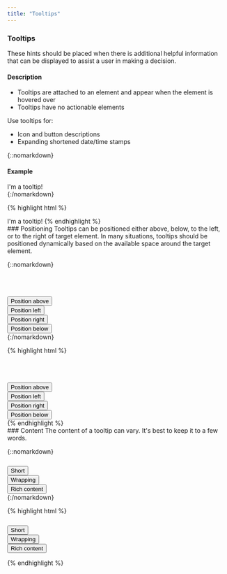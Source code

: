 ```yaml
---
title: "Tooltips"
---
```


<div class="pl-pattern">
<h3>Tooltips</h3>

These hints should be placed when there is additional helpful information that can be displayed to assist a user in making a decision. 

#### Description

- Tooltips are attached to an element and appear when the element is hovered over
- Tooltips have no actionable elements 

Use tooltips for:

- Icon and button descriptions
- Expanding shortened date/time stamps


{::nomarkdown}
<h4>Example</h4>
<div class="pl-preview">
<div class="tooltip fade in right" style="display: inline-block; position: relative; width: auto;">
  <div class="tooltip-inner">I'm a tooltip!</div>
  <div class="tooltip-arrow"></div>
</div>
</div>
{:/nomarkdown}

{% highlight html %}
<div class="tooltip fade in right" style="display: inline-block; position: relative; width: auto;">
  <div class="tooltip-inner">I'm a tooltip!</div>
  <div class="tooltip-arrow"></div>
</div>
{% endhighlight %}
</div>

<div class="pl-pattern">
### Positioning
Tooltips can be positioned either above, below, to the left, or to the right of target element. In many situations, tooltips should be positioned dynamically based on the available space around the target element.

{::nomarkdown}
<div class="pl-preview">
    <div style="margin-top: 65px; width: 120px;">
      <button type="button" class="btn btn-block btn-default" data-toggle="tooltip" data-placement="top" title="Tooltip above">Position above</button>
      <button type="button" class="btn btn-block btn-default" data-toggle="tooltip" data-placement="left" title="Tooltip to left">Position left</button>
      <button type="button" class="btn btn-block btn-default" data-toggle="tooltip" data-placement="right" title="Tooltip to right">Position right</button>
      <button type="button" class="btn btn-block btn-default" data-toggle="tooltip" data-placement="bottom" title="Tooltip below">Position below</button>
    </div>
</div>
{:/nomarkdown}

{% highlight html %}
<div style="margin-top: 65px; width: 120px;">
  <button type="button" class="btn btn-block btn-default" data-toggle="tooltip" data-placement="top" title="Tooltip above">Position above</button>
  <button type="button" class="btn btn-block btn-default" data-toggle="tooltip" data-placement="left" title="Tooltip to left">Position left</button>
  <button type="button" class="btn btn-block btn-default" data-toggle="tooltip" data-placement="right" title="Tooltip to right">Position right</button>
  <button type="button" class="btn btn-block btn-default" data-toggle="tooltip" data-placement="bottom" title="Tooltip below">Position below</button>
</div>
{% endhighlight %}
</div>

<div class="pl-pattern">
### Content
The content of a tooltip can vary. It's best to keep it to a few words.

{::nomarkdown}
<div class="pl-preview">
    <div style="margin-top: 25px; width: 120px;">
      <button type="button" class="btn btn-block btn-default" data-toggle="tooltip" data-placement="right" title="Print">Short</button>
      <button type="button" class="btn btn-block btn-default" data-toggle="tooltip" data-placement="right" data-html="true" title='Lorem ipsum dolor sit amet, consectetur adipiscing elit. In semper volutpat ultrices. Mauris lobortis lacus vel ullamcorper vestibulum.'>Wrapping</button>
      <button type="button" class="btn btn-block btn-block btn-default" data-toggle="tooltip" data-placement="right" data-html="true" title='<i class="fa fa-inverse fa-calendar-o"></i>
      &nbsp;
      <strong>January 21</strong>
      , 2014'>
      Rich content
      </button>
    </div>
</div>
{:/nomarkdown}


{% highlight html %}
<div style="margin-top: 25px; width: 120px;">
  <button type="button" class="btn btn-block btn-default" data-toggle="tooltip" data-placement="right" title="Print">Short</button>
  <button type="button" class="btn btn-block btn-default" data-toggle="tooltip" data-placement="right" data-html="true" title='Lorem ipsum dolor sit amet, consectetur adipiscing elit. In semper volutpat ultrices. Mauris lobortis lacus vel ullamcorper vestibulum.'>Wrapping</button>
  <button type="button" class="btn btn-block btn-block btn-default" data-toggle="tooltip" data-placement="right" data-html="true" title='<i class="fa fa-inverse fa-calendar-o"></i>
  &nbsp;
  <strong>January 21</strong>
  , 2014'>
  Rich content
  </button>
</div>

{% endhighlight %}
</div>
